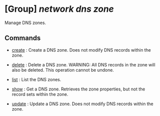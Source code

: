 # [Group] _network dns zone_

Manage DNS zones.

## Commands

- [create](/Commands/network/dns/zone/_create.md)
: Create a DNS zone. Does not modify DNS records within the zone.

- [delete](/Commands/network/dns/zone/_delete.md)
: Delete a DNS zone. WARNING: All DNS records in the zone will also be deleted. This operation cannot be undone.

- [list](/Commands/network/dns/zone/_list.md)
: List the DNS zones.

- [show](/Commands/network/dns/zone/_show.md)
: Get a DNS zone. Retrieves the zone properties, but not the record sets within the zone.

- [update](/Commands/network/dns/zone/_update.md)
: Update a DNS zone. Does not modify DNS records within the zone.

